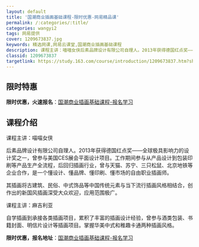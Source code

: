 ```yaml
---
layout: default
title: '国潮商业插画基础课程-限时优惠-网易精品课'
permalink: /:categories/:title/
categories: wangyi2
tags: 网易提供
cover: 1209673837.jpg
keywords: 精选网课,网易云课堂,国潮商业插画基础课程
description: 课程主讲：喵喵女侠后素品牌设计有限公司自理人。2013年获得德国红点奖——全球极具影响力的设计奖之一，曾参与美国CES展
classid: 1209673837
targetlink: https://study.163.com/course/introduction/1209673837.htm?share=1&shareId=1025206652&utm_campaign=share&utm_medium=iphoneShare&utm_source=&utm_u=1025206652
---
```


## 限时特惠

**限时优惠，火速报名**：[国潮商业插画基础课程-报名学习](https://study.163.com/course/introduction/1209673837.htm?share=1&shareId=1025206652&utm_campaign=share&utm_medium=iphoneShare&utm_source=&utm_u=1025206652)

## 课程介绍

课程主讲：喵喵女侠

后素品牌设计有限公司自理人。2013年获得德国红点奖——全球极具影响力的设计奖之一，曾参与美国CES展会平面设计项目。工作期间参与从产品设计到包装印刷等产品生产全流程，后回归插画行业，曾与天猫、苏宁、三只松鼠、北京地铁等企业合作，是一个懂设计、懂品牌、懂印刷、懂市场的自由职业插画师。



其插画将古建筑、民俗、中式饰品等中国传统元素与当下流行插画风格相结合，创作出的新国风插画深受大众欢迎，应用范围极广。



课程主讲：麻吉利亚

自学插画到承接各类插画项目，累积了丰富的插画设计经验，曾参与酒类包装、书籍封面、明信片设计等插画项目。掌握华美中式和稚趣卡通两种插画风格。

**限时优惠，报名地址**：[国潮商业插画基础课程-报名学习](https://study.163.com/course/introduction/1209673837.htm?share=1&shareId=1025206652&utm_campaign=share&utm_medium=iphoneShare&utm_source=&utm_u=1025206652)

